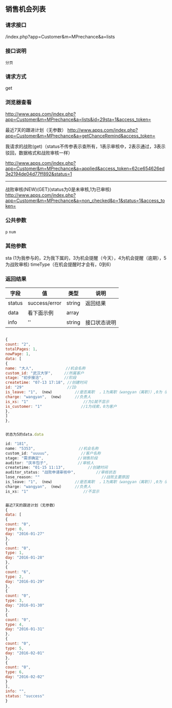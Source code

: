 ## 销售机会列表
### **请求接口**
/index.php?app=Customer&m=MPrechance&a=lists

### **接口说明**
`分页`

### **请求方式**
get

### **浏览器查看**
http://www.apps.com/index.php?app=Customer&m=MPrechance&a=lists&id=29sta=1&access_token=

最近7天的跟进计划（无参数）
http://www.apps.com/index.php?app=Customer&m=MPrechance&a=getChanceRemind&access_token=


我请求的战败(get)（status不传参表示查所有，1表示审核中，2表示通过，3表示驳回，数据格式和战败审核一样）

http://www.apps.com/index.php?app=Customer&m=MPrechance&a=applied&access_token=62ce654626ed3e2194de04d77ff892&status=1


-------------------------------------------------


战败审核(NEW)(GET)(status为0是未审核,1为已审核)
http://www.apps.com/index.php?app=Customer&m=MPrechance&a=non_checked&p=1&status=1&access_token=




### **公共参数** 
`p` `num`

### **其他参数**
sta  (1为我参与的，2为我下属的，3为机会提醒（今天），4为机会提醒（逾期），5为战败审核)
timeType（在机会提醒时才会有，0到6）


### **返回结果**
|字段       |值             |类型    |说明           |
| --------- |--------      |--------|--------       |
|status     |success/error |string |返回结果         |
|data       |看下面示例 | array ||
|info       | '' | string | 接口状态说明  |

``` javascript

{
count: "2",
totalPages: 1,
nowPage: 1,
data: [
{
name: "大人",              //机会名称
custom_id: "武汉大学",     //所属客户
stage: "初步接洽",         //阶段
createtime: "07-13 17:18", //创建时间
id: "29"                   //ID
is_leave: "1", （new）         //是否离职  ，1为离职（wangyan（离职））,0为（wangyan）
charge: "wangyan", （new）     //负责人
is_xs: "1"                        //为1就不显示
is_customer: "1"                 //1为线索，0为客户
},
]
},


状态为5的data.data

id: "181",
name: "5353",                   //机会名称
custom_id: "uuuuu",              //客户名称
stage: "需求确定",               //销售阶段
auditor: "庆丰包子",             //审核人
createtime: "01-15 11:13",          //创建时间
auditor_status: "战败申请审核中",         //审核状态
lose_reason: ""                           //战败主要原因
is_leave: "1", （new）         //是否离职  ，1为离职（wangyan（离职））,0为（wangyan）
charge: "wangyan", （new）     //负责人
is_xs: "1"                        //不显示


最近7天的跟进计划（无参数）
{
data: [
{
count: "0",
type: 0,
day: "2016-01-27"
},
{
count: "0",
type: 1,
day: "2016-01-28"
},
{
count: "6",
type: 2,
day: "2016-01-29"
},
{
count: "0",
type: 3,
day: "2016-01-30"
},
{
count: "0",
type: 4,
day: "2016-01-31"
},
{
count: "0",
type: 5,
day: "2016-02-01"
},
{
count: "0",
type: 6,
day: "2016-02-02"
}
],
info: "",
status: "success"
}